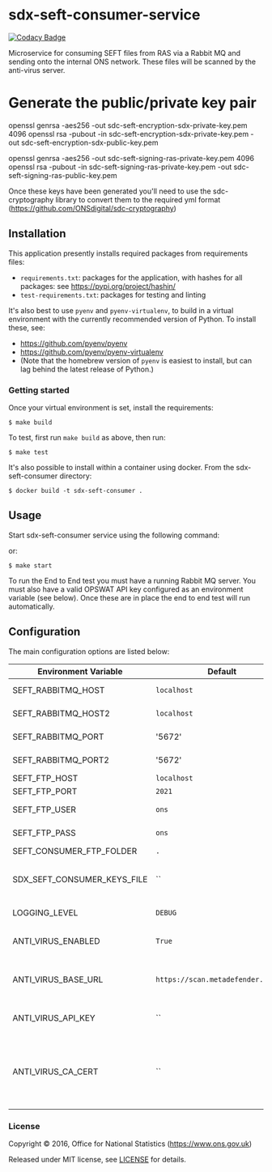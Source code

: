 # sdx-seft-consumer-service

[![Codacy Badge](https://api.codacy.com/project/badge/Grade/e761d8b0e15b42a092388e490682ae08)](https://www.codacy.com/app/ons-sdc/sdx-seft-consumer-service?utm_source=github.com&amp;utm_medium=referral&amp;utm_content=ONSdigital/sdx-seft-consumer-service&amp;utm_campaign=Badge_Grade)

Microservice for consuming SEFT files from RAS via a Rabbit MQ and sending onto the internal ONS network. These files will
be scanned by the anti-virus server.

# Generate the public/private key pair

openssl genrsa -aes256 -out sdc-seft-encryption-sdx-private-key.pem 4096
openssl rsa -pubout -in sdc-seft-encryption-sdx-private-key.pem -out sdc-seft-encryption-sdx-public-key.pem

openssl genrsa -aes256 -out sdc-seft-signing-ras-private-key.pem 4096
openssl rsa -pubout -in sdc-seft-signing-ras-private-key.pem -out sdc-seft-signing-ras-public-key.pem

Once these keys have been generated you'll need to use the sdc-cryptography library to convert them to the required yml
format (https://github.com/ONSdigital/sdc-cryptography)

## Installation
This application presently installs required packages from requirements files:
- `requirements.txt`: packages for the application, with hashes for all packages: see https://pypi.org/project/hashin/
- `test-requirements.txt`: packages for testing and linting

It's also best to use `pyenv` and `pyenv-virtualenv`, to build in a virtual environment with the currently recommended version of Python.  To install these, see:
- https://github.com/pyenv/pyenv
- https://github.com/pyenv/pyenv-virtualenv
- (Note that the homebrew version of `pyenv` is easiest to install, but can lag behind the latest release of Python.)

### Getting started
Once your virtual environment is set, install the requirements:
```shell
$ make build
```

To test, first run `make build` as above, then run:
```shell
$ make test
```

It's also possible to install within a container using docker. From the sdx-seft-consumer directory:
```shell
$ docker build -t sdx-seft-consumer .
```

## Usage

Start sdx-seft-consumer service using the following command:

or:
```shell
$ make start
````

To run the End to End test you must have a running Rabbit MQ server. You must also have a valid OPSWAT API
key configured as an environment variable (see below). Once  these are in place the end to end test will run automatically.

## Configuration

The main configuration options are listed below:

| Environment Variable                  | Default                           | Description
|---------------------------------------|-----------------------------------|--------------
| SEFT_RABBITMQ_HOST                    | `localhost`                       | Host for rabbit mq 1
| SEFT_RABBITMQ_HOST2                   | `localhost`                       | Host for rabbit mq 2
| SEFT_RABBITMQ_PORT                    | '5672'                            | Port for rabbit mq 1
| SEFT_RABBITMQ_PORT2                   | '5672'                            | Port for rabbit mq 2
| SEFT_FTP_HOST                         | `localhost`                       | FTP host
| SEFT_FTP_PORT                         | `2021`                            | FTP port
| SEFT_FTP_USER                         | `ons`                             | FTP username
| SEFT_FTP_PASS                         | `ons`                             | FTP password
| SEFT_CONSUMER_FTP_FOLDER              | `.`                               | FTP Folder
| SDX_SEFT_CONSUMER_KEYS_FILE           | ``                                | RAS/SDX encryption and signing keys
| LOGGING_LEVEL                         | `DEBUG`                           | Logging sensitivity
| ANTI_VIRUS_ENABLED                    | `True`                            | Enable or disable A/V scan
| ANTI_VIRUS_BASE_URL                   | `https://scan.metadefender.com/v2`| The address of the A/V servers
| ANTI_VIRUS_API_KEY                    | ``                                | The API key for A/V servers
| ANTI_VIRUS_CA_CERT                    | ``                                | The path to ONS CA file used to verify internal https certificates

### License

Copyright ©‎ 2016, Office for National Statistics (https://www.ons.gov.uk)

Released under MIT license, see [LICENSE](LICENSE) for details.
